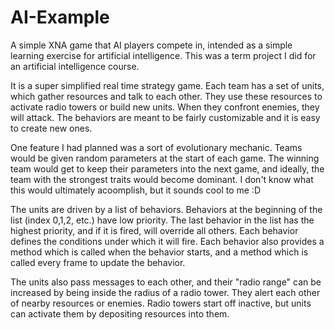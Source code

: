 AI-Example
===

A simple XNA game that AI players compete in, intended as a simple learning exercise for artificial intelligence.
This was a term project I did for an artificial intelligence course.

It is a super simplified real time strategy game. Each team has a set of units, which gather resources and
talk to each other. They use these resources to activate radio towers or build new units. When they confront
enemies, they will attack. The behaviors are meant to be fairly customizable and it is easy to create new ones.

One feature I had planned was a sort of evolutionary mechanic. Teams would be given random parameters at the start
of each game. The winning team would get to keep their parameters into the next game, and ideally, the team with
the strongest traits would become dominant. I don't know what this would ultimately acoomplish, but it sounds
cool to me :D

The units are driven by a list of behaviors. Behaviors at the beginning of the list (index 0,1,2, etc.) have low
priority. The last behavior in the list has the highest priority, and if it is fired, will override all others.
Each behavior defines the conditions under which it will fire. Each behavior also provides a method which is called
when the behavior starts, and a method which is called every frame to update the behavior.

The units also pass messages to each other, and their "radio range" can be increased by being inside the radius of
a radio tower. They alert each other of nearby resources or enemies. Radio towers start off inactive, but units
can activate them by depositing resources into them.